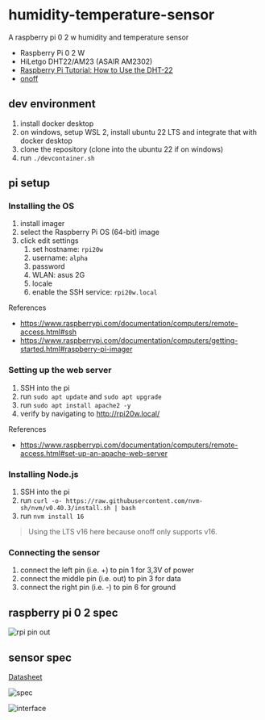# humidity-temperature-sensor

A raspberry pi 0 2 w humidity and temperature sensor

- Raspberry Pi 0 2 W
- HiLetgo DHT22/AM23 (ASAIR AM2302)
- [Raspberry Pi Tutorial: How to Use the DHT-22](https://www.instructables.com/Raspberry-Pi-Tutorial-How-to-Use-the-DHT-22/)
- [onoff](https://github.com/fivdi/onoff)

## dev environment

1. install docker desktop
1. on windows, setup WSL 2, install ubuntu 22 LTS and integrate that with docker desktop
1. clone the repository (clone into the ubuntu 22 if on windows)
1. run `./devcontainer.sh`

## pi setup

### Installing the OS

1. install imager
1. select the Raspberry Pi OS (64-bit) image
1. click edit settings
    1. set hostname: `rpi20w`
    1. username: `alpha`
    1. password
    1. WLAN: asus 2G
    1. locale
    1. enable the SSH service: `rpi20w.local`

References

- <https://www.raspberrypi.com/documentation/computers/remote-access.html#ssh>
- <https://www.raspberrypi.com/documentation/computers/getting-started.html#raspberry-pi-imager>

### Setting up the web server

1. SSH into the pi
1. run `sudo apt update` and `sudo apt upgrade`
1. run `sudo apt install apache2 -y`
1. verify by navigating to <http://rpi20w.local/>

References

- <https://www.raspberrypi.com/documentation/computers/remote-access.html#set-up-an-apache-web-server>

### Installing Node.js

1. SSH into the pi
1. run `curl -o- https://raw.githubusercontent.com/nvm-sh/nvm/v0.40.3/install.sh | bash`
1. run `nvm install 16`

> Using the LTS v16 here because onoff only supports v16.

### Connecting the sensor

1. connect the left pin (i.e. +) to pin 1 for 3,3V of power
1. connect the middle pin (i.e. out) to pin 3 for data
1. connect the right pin (i.e. -) to pin 6 for ground

## raspberry pi 0 2 spec

![rpi pin out](./assets/pinout.jpeg)

## sensor spec

[Datasheet](https://www.makerguides.com/wp-content/uploads/2019/02/DHT22-AM2302-Datasheet.pdf)

![spec](./assets/AM2302-spec-2022-10-25_03.jpg)

![interface](./assets/AM2302-interface-2022-10-25_04.jpg)
